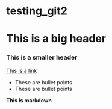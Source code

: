 # testing_git2

# This is a big header

### This is a smaller header

[This is a link](https://codingnomads.co)
- These are bullet points
- These are bullet points

**This is markdown**
